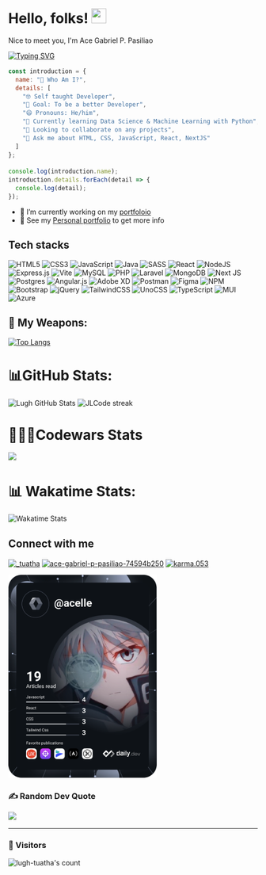 # Hello, folks! <img src="https://raw.githubusercontent.com/MartinHeinz/MartinHeinz/master/wave.gif" width="30px" height="30px">

Nice to meet you, I'm Ace Gabriel P. Pasiliao

[![Typing SVG](https://readme-typing-svg.herokuapp.com?color=%2349F707&lines=I'm+Ace+Gabriel%2C+19+years+old;Aspiring+Front-end+Web+Developer)](https://git.io/typing-svg)

```js
const introduction = {
  name: "🤠 Who Am I?",
  details: [
    "🤓 Self taught Developer",
    "🎯 Goal: To be a better Developer",
    "😄 Pronouns: He/him",
    "🌱 Currently learning Data Science & Machine Learning with Python",
    "👯 Looking to collaborate on any projects",
    "💬 Ask me about HTML, CSS, JavaScript, React, NextJS"
  ]
};

console.log(introduction.name);
introduction.details.forEach(detail => {
  console.log(detail);
});
```

- 🔭 I’m currently working on my [portfoloio](https://github.com/lugh-tuatha/AP-portfolio)
- 👀 See my [Personal portfolio](https://ace-portfolio.vercel.app) to get more info

## Tech stacks
![HTML5](https://img.shields.io/badge/html5-%23E34F26.svg?style=for-the-badge&logo=html5&logoColor=white) ![CSS3](https://img.shields.io/badge/css3-%231572B6.svg?style=for-the-badge&logo=css3&logoColor=white) ![JavaScript](https://img.shields.io/badge/javascript-%23323330.svg?style=for-the-badge&logo=javascript&logoColor=%23F7DF1E) ![Java](https://img.shields.io/badge/java-%23ED8B00.svg?style=for-the-badge&logo=java&logoColor=white) ![SASS](https://img.shields.io/badge/SASS-hotpink.svg?style=for-the-badge&logo=SASS&logoColor=white) ![React](https://img.shields.io/badge/react-%2320232a.svg?style=for-the-badge&logo=react&logoColor=%2361DAFB) ![NodeJS](https://img.shields.io/badge/node.js-6DA55F?style=for-the-badge&logo=node.js&logoColor=white) ![Express.js](https://img.shields.io/badge/express.js-%23404d59.svg?style=for-the-badge&logo=express&logoColor=%2361DAFB) ![Vite](https://img.shields.io/badge/vite-%23646CFF.svg?style=for-the-badge&logo=vite&logoColor=white) ![MySQL](https://img.shields.io/badge/mysql-%2300f.svg?style=for-the-badge&logo=mysql&logoColor=white) ![PHP](https://img.shields.io/badge/php-%23777BB4.svg?style=for-the-badge&logo=php&logoColor=white) ![Laravel](https://img.shields.io/badge/laravel-%23FF2D20.svg?style=for-the-badge&logo=laravel&logoColor=white) ![MongoDB](https://img.shields.io/badge/MongoDB-%234ea94b.svg?style=for-the-badge&logo=mongodb&logoColor=white) ![Next JS](https://img.shields.io/badge/Next-black?style=for-the-badge&logo=next.js&logoColor=white) ![Postgres](https://img.shields.io/badge/postgres-%23316192.svg?style=for-the-badge&logo=postgresql&logoColor=white) ![Angular.js](https://img.shields.io/badge/angular.js-%23E23237.svg?style=for-the-badge&logo=angularjs&logoColor=white) ![Adobe XD](https://img.shields.io/badge/Adobe%20XD-470137?style=for-the-badge&logo=Adobe%20XD&logoColor=#FF61F6) ![Postman](https://img.shields.io/badge/Postman-FF6C37?style=for-the-badge&logo=postman&logoColor=white) ![Figma](https://img.shields.io/badge/figma-%23F24E1E.svg?style=for-the-badge&logo=figma&logoColor=white) ![NPM](https://img.shields.io/badge/NPM-%23CB3837.svg?style=for-the-badge&logo=npm&logoColor=white) ![Bootstrap](https://img.shields.io/badge/bootstrap-%23563D7C.svg?style=for-the-badge&logo=bootstrap&logoColor=white) ![jQuery](https://img.shields.io/badge/jquery-%230769AD.svg?style=for-the-badge&logo=jquery&logoColor=white) ![TailwindCSS](https://img.shields.io/badge/tailwindcss-%2338B2AC.svg?style=for-the-badge&logo=tailwind-css&logoColor=white) ![UnoCSS](https://img.shields.io/badge/unocss-333333.svg?style=for-the-badge&logo=unocss&logoColor=white) ![TypeScript](https://img.shields.io/badge/typescript-%23007ACC.svg?style=for-the-badge&logo=typescript&logoColor=white) ![MUI](https://img.shields.io/badge/MUI-%230081CB.svg?style=for-the-badge&logo=mui&logoColor=white) ![Azure](https://img.shields.io/badge/azure-%230072C6.svg?style=for-the-badge&logo=microsoftazure&logoColor=white)

## 🌟 My Weapons:
[![Top Langs](https://github-readme-stats.vercel.app/api/top-langs/?username=lugh-tuatha&size_weight=0.5&count_weight=0.5&langs_count=10&layout=compact&theme=ocean_dark)](https://github.com/timmy-cde/github-readme-stats)

# 📊GitHub Stats:
<img  alt="Lugh GitHub Stats" src="https://awesome-github-stats.azurewebsites.net/user-stats/Lugh-tuatha?cardType=github&theme=react&preferLogin=false&Border=2DCDDF" />
<img title="Github Streaks" alt="JLCode streak" src="http://github-readme-streak-stats.herokuapp.com?user=lugh-tuatha&theme=react&border=2DCDDF&sideNums=2DCDDF"/>

# 👩🏻‍💻Codewars Stats
<a href="https://www.codewars.com/users/lugh-tuatha">
  <img src="https://www.codewars.com/users/lugh-tuatha/badges/large" />
</a>

# 📊 Wakatime Stats:

![Wakatime Stats](https://github-readme-stats.vercel.app/api/wakatime?username=@lughtuatha&theme=dark)

## Connect with me
<p>
<a href="https://twitter.com/_tuatha" target="blank"><img align="center" src="https://raw.githubusercontent.com/rahuldkjain/github-profile-readme-generator/master/src/images/icons/Social/twitter.svg" alt="_tuatha" height="30" width="40" /></a>
<a href="https://linkedin.com/in/ace-gabriel-p-pasiliao-74594b250" target="blank"><img align="center" src="https://raw.githubusercontent.com/rahuldkjain/github-profile-readme-generator/master/src/images/icons/Social/linked-in-alt.svg" alt="ace-gabriel-p-pasiliao-74594b250" height="30" width="40" /></a>
<a href="https://fb.com/karma.053" target="blank"><img align="center" src="https://raw.githubusercontent.com/rahuldkjain/github-profile-readme-generator/master/src/images/icons/Social/facebook.svg" alt="karma.053" height="30" width="40" /></a>
</p>

<a href="https://app.daily.dev/Acelle" alt="Ace Dev Card"/>
    <img src="https://raw.githubusercontent.com/lugh-tuatha/lugh-tuatha/main/devcard.svg"  width="300"/>
</a>

### ✍️ Random Dev Quote
![](https://quotes-github-readme.vercel.app/api?type=horizontal&theme=radical)

---
### 👀 Visitors
<div align="left">
  <img src="https://count.getloli.com/get/@lugh-tuatha" alt="lugh-tuatha's count"/>
</div>
